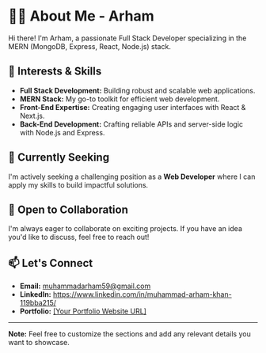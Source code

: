 # 👨‍💻 About Me - Arham 

Hi there! I'm Arham, a passionate Full Stack Developer specializing in the MERN (MongoDB, Express, React, Node.js) stack.

## 🚀 Interests & Skills

- **Full Stack Development:** Building robust and scalable web applications.
- **MERN Stack:** My go-to toolkit for efficient web development.
- **Front-End Expertise:** Creating engaging user interfaces with React & Next.js.
- **Back-End Development:** Crafting reliable APIs and server-side logic with Node.js and Express.

## 🔭 Currently Seeking

I'm actively seeking a challenging position as a **Web Developer** where I can apply my skills to build impactful solutions.

## 🤝 Open to Collaboration

I'm always eager to collaborate on exciting projects. If you have an idea you'd like to discuss, feel free to reach out!

## 📫 Let's Connect

- **Email:** muhammadarham59@gmail.com
- **LinkedIn:** https://www.linkedin.com/in/muhammad-arham-khan-119bba215/
- **Portfolio:** [[Your Portfolio Website URL]](https://arhamdev-portfolio.netlify.app/)

---

**Note:** Feel free to customize the sections and add any relevant details you want to showcase.
